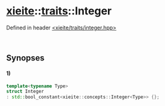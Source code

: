 # [xieite](../../xieite.md)\:\:[traits](../../traits.md)\:\:Integer
Defined in header [<xieite/traits/integer.hpp>](../../../include/xieite/traits/integer.hpp)

&nbsp;

## Synopses
#### 1)
```cpp
template<typename Type>
struct Integer
: std::bool_constant<xieite::concepts::Integer<Type>> {};
```
